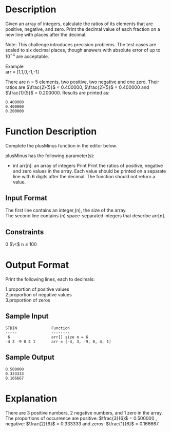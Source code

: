 # Description
Given an array of integers, calculate the ratios of its elements that are positive, negative, and zero. Print the decimal value of each fraction on a new line with  places after the decimal.

Note: This challenge introduces precision problems. The test cases are scaled to six decimal places, though answers with absolute error of up to $10 ^{-4}$ are acceptable.

Example\
arr = [1,1,0,-1,-1]

There are n = 5 elements, two positive, two negative and one zero. Their ratios are $\frac{2}{5}$ = 0.400000,
$\frac{2}{5}$ = 0.400000 and $\frac{1}{5}$ = 0.200000. Results are printed as:
```
0.400000
0.400000
0.200000
```
# Function Description

Complete the plusMinus function in the editor below.

plusMinus has the following parameter(s):

- int arr[n]: an array of integers
Print
Print the ratios of positive, negative and zero values in the array. Each value should be printed on a separate line with 6 digits after the decimal. The function should not return a value.

## Input Format

The first line contains an integer,(n), the size of the array.\
The second line contains (n) space-separated integers that describe arr[n].

## Constraints
0 $\<$ n $\leq$ 100


# Output Format

Print the following  lines, each to  decimals:

1.proportion of positive values\
2.proportion of negative values\
3.proportion of zeros

## Sample Input
```
STDIN               Function
-----               --------
 6                  arr[] size n = 6
-4 3 -9 0 4 1       arr = [-4, 3, -9, 0, 4, 1]
```
## Sample Output
```
0.500000
0.333333
0.166667
```
# Explanation

There are 3 positive numbers, 2 negative numbers, and 1 zero in the array.
The proportions of occurrence are positive: $\frac{3}{6}$ = 0.500000 , negative: $\frac{2}{6}$ = 0.333333  and zeros: $\frac{1}{6}$ = 0.166667.